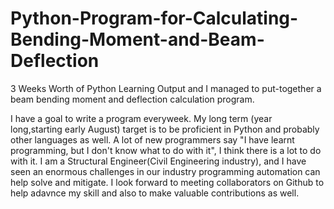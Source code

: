 # Python-Program-for-Calculating-Bending-Moment-and-Beam-Deflection
3 Weeks Worth of Python Learning Output and I managed to put-together a beam bending moment and deflection calculation program.

I have a goal to write a program everyweek. My long term (year long,starting early August) target is to be proficient in Python and probably other languages as well. A lot of new programmers say "I have learnt programming, but I don't know what to do with it", I think there is a lot to do with it. I am a Structural Engineer(Civil Engineering industry), and I have seen an enormous challenges in our industry programming automation can help solve and mitigate. I look forward to meeting collaborators on Github to help adavnce my skill and also to make valuable contributions as well.
